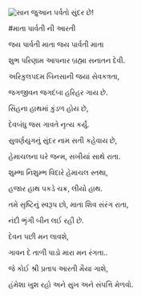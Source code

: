 ![સાન જુઆન પર્વતો સુંદર છે!](lib/assets/images/artis/img.png "સાન જુઆન પર્વતો")

#માતા પાર્વતી ની આરતી

જય પાર્વતી માતા જય પાર્વતી માતા

શુભ પરિણામ આપનાર બ્રહ્મા સનાતન દેવી.

અરિકુલપદમ બિનસાની જયા સેવકત્રતા,

જગજીવન જગદંબા હરિહર ગાય છે.

સિંહના હાથમાં કુંડળ હોય છે,

દેવબંધુ જસ ગાવતે નૃત્ય કર્યું.

સુવર્ણયુગનું સુંદર નામ સતી કહેવાય છે,

હેમાચલના ઘરે જન્મ, સખીયાં સાથે રાતા.

શુમ્ભા નિશુમ્ભ વિદારે હેમાચલ સ્તથા,

હજાર હાથ પકડે ચક્ર, લીયો હાથ.

તમે સૃષ્ટિનું સ્વરૂપ છો, માતા શિવ સંરંગ રાતા,

નંદી ભૃંગી બીન લઈ રહી છે.

દેવન પછી મન લાવશે,

ગાવન દે તાળી પાડો મારા મન રંગતા..

જે કોઈ શ્રી પ્રતાપ આરતી મૈયા ગાશે,

હંમેશા ખુશ રહો અને સુખ અને સંપત્તિ મેળવો.